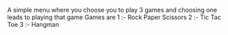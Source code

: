 A simple menu where you choose you to play 3 games and choosing one leads to playing that game
Games are 1 :- Rock Paper Scissors
2 :- Tic Tac Toe
3 :- Hangman
